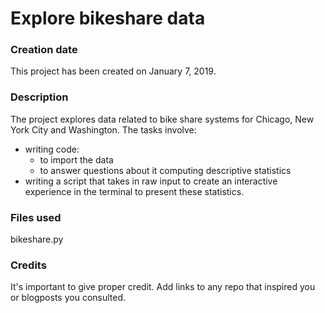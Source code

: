 # Explore bikeshare data

### Creation date
This project has been created on January 7, 2019.

### Description
The project explores data related to bike share systems for Chicago, New York City and Washington.
The tasks involve:
- writing code:
    * to import the data
    * to answer questions about it computing descriptive statistics
- writing a script that takes in raw input to create an interactive experience in the terminal to present these statistics.

### Files used
bikeshare.py

### Credits
It's important to give proper credit. Add links to any repo that inspired you or blogposts you consulted.

